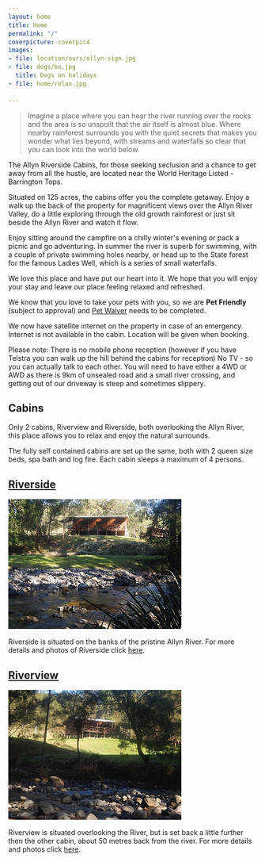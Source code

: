 ```yaml
---
layout: home
title: Home
permalink: "/"
coverpicture: coverpic4
images:
- file: location/ours/allyn-sign.jpg
- file: dogs/bo.jpg
  title: Dogs on holidays
- file: home/relax.jpg

---
```

> Imagine a place where you can hear the river running over the rocks and the area is so unspoilt that the air itself is almost blue. Where nearby rainforest surrounds you with the quiet secrets that makes you wonder what lies beyond, with streams and waterfalls so clear that you can look into the world below.

The Allyn Riverside Cabins, for those seeking seclusion and a chance to get away from all the hustle, are located near the World Heritage Listed - Barrington Tops.

Situated on 125 acres, the cabins offer you the complete getaway. Enjoy a walk up the back of the property for magnificent views over the Allyn River Valley, do a little exploring through the old growth rainforest or just sit beside the Allyn River and watch it flow.

Enjoy sitting around the campfire on a chilly winter's evening or pack a picnic and go adventuring.
In summer the river is superb for swimming, with a couple of private swimming holes nearby, or head up to the
State forest for the famous Ladies Well, which is a series of small waterfalls.

We love this place and have put our heart into it.
We hope that you will enjoy your stay and leave our place feeling relaxed and refreshed.

We know that you love to take your pets with you, so we are **Pet Friendly** (subject to approval) and [Pet Waiver](/petwaiver.pdf) needs to be completed.

We now have satellite internet on the property in case of an emergency.  Internet is not available in the cabin. Location will be given when booking.

Please note: There is no mobile phone reception (however if you have Telstra you can walk up the hill behind the cabins for reception) No TV - so you can actually talk to each other. You will need to have either a 4WD or AWD  as there is 9km of unsealed road and a small river crossing, and getting out of our driveway is steep and sometimes slippery.

## Cabins

Only 2 cabins, Riverview and Riverside, both overlooking the Allyn River, this place allows you to relax and enjoy the natural surrounds.

The fully self contained cabins are set up the same, both with 2 queen size beds, spa bath and log fire. Each cabin sleeps a maximum of 4 persons.

<div class="row">
<div class="col-sm-5">
<h2><a title="Riverside Cabin" href="/cabins/riverside">Riverside</a></h2>

<p>
<a href="/img/home/riverside.jpg" data-gallery><img src="/img/thumbnails/home/riverside.jpg" class="img-responsive img-thumbnail"></a>
</p>

<p>Riverside is situated on the banks of the pristine Allyn River. For more details and photos of Riverside click <a title="Riverside Cabin" href="/cabins/riverside">here</a>.
</p>

</div>

<div class="col-sm-5 col-sm-offset-1">
<h2><a title="Riverview Cabin" href="/cabins/riverview">Riverview</a></h2>
<p>
<a href="/img/home/riverview.jpg" data-gallery><img src="/img/thumbnails/home/riverview.jpg" class="img-responsive img-thumbnail"></a>
</p>

<p>
Riverview is situated overlooking the River, but is set
back a little further then the other cabin, about 50 metres back from the river. For more details and photos click <a title="Riverview Cabin" href="/cabins/riverview">here</a>.
</p>
</div>
</div>